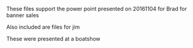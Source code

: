 These files support the power point presented on 20161104 for Brad for banner sales

Also included are files for jim

These were presented at a boatshow